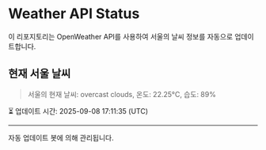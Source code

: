 
# Weather API Status

이 리포지토리는 OpenWeather API를 사용하여 서울의 날씨 정보를 자동으로 업데이트합니다.

## 현재 서울 날씨
> 서울의 현재 날씨: overcast clouds, 온도: 22.25°C, 습도: 89%

⏳ 업데이트 시간: 2025-09-08 17:11:35 (UTC)

---
자동 업데이트 봇에 의해 관리됩니다.
